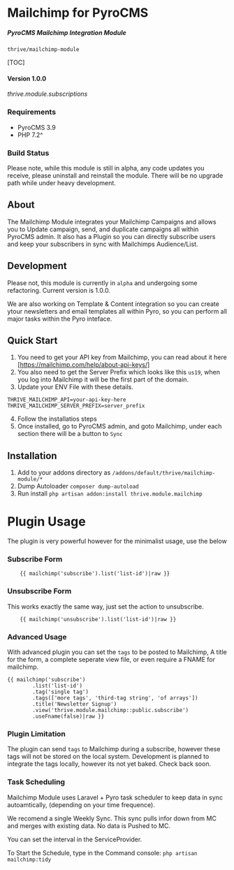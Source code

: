 # Mailchimp for PyroCMS
##### PyroCMS Mailchimp Integration Module


`thrive/mailchimp-module`

[TOC]


#### Version 1.0.0

*thrive.module.subscriptions*


### Requirements

- PyroCMS 3.9 
- PHP 7.2^

### Build Status
Please note, while this module is still in alpha, any code updates you receive, please uninstall and reinstall the module. There will be no upgrade path while under heavy development.


## About
The Mailchimp Module integrates your Mailchimp Campaigns and allows you to Update campaign, send, and duplicate campaigns all within PyroCMS admin. It also has a Plugin so you can directly subscribe users and keep your subscribers in sync with Mailchimps Audience/List.


## Development
Please not, this module is currently in `alpha` and undergoing some refactoring. 
Current version is 1.0.0.

We are also working on Template & Content integration so you can create ytour newsletters and email templates all within Pyro, so you can perform all major tasks within the Pyro inteface.

## Quick Start
1. You need to get your API key from Mailchimp, you can read about it here [https://mailchimp.com/help/about-api-keys/]
2. You also need to get the Server Prefix which looks like this `us19`, when you log into Mailchimp it will be the first part of the domain.
3. Update your ENV File with these details.
```
THRIVE_MAILCHIMP_API=your-api-key-here
THRIVE_MAILCHIMP_SERVER_PREFIX=server_prefix
```
4. Follow the installatios steps
5. Once installed, go to PyroCMS admin, and goto Mailchimp, under each section there will be a button to `Sync`

## Installation

 1. Add to your addons directory as `/addons/default/thrive/mailchimp-module/*`
 2. Dump Autoloader `composer dump-autoload`
 3. Run install `php artisan addon:install thrive.module.mailchimp`


# Plugin Usage

The plugin is very powerful however for the minimalist usage, use the below

### Subscribe Form
```
	{{ mailchimp('subscribe').list('list-id')|raw }}
```

### Unsubscribe Form
This works exactly the same way, just set the action to unsubscribe.

```
	{{ mailchimp('unsubscribe').list('list-id')|raw }}
```

### Advanced Usage
With advanced plugin you can set the `tags` to be posted to Mailchimp,
A title for the form, a complete seperate view file, or even require 
a FNAME for mailchimp.
```
{{ mailchimp('subscribe')
        .list('list-id')
        .tag('single tag')
        .tags(['more tags', 'third-tag string', 'of arrays'])
        .title('Newsletter Signup')
        .view('thrive.module.mailchimp::public.subscribe')
        .useFname(false)|raw }}

```

### Plugin Limitation
The plugin can send `tags` to Mailchimp during a subscribe, however these tags will not be stored on the local system. Development is planned to integrate the tags locally, however its not yet baked.
Check back soon.



### Task Scheduling
Mailchimp Module uses Laravel + Pyro task scheduler to keep data in sync autoamtically, (depending on your time frequence).

We recomend a single Weekly Sync. This sync pulls infor down from MC and merges with existing data. No data is Pushed to MC.

You can set the interval in the ServiceProvider.

To Start the Schedule, type in the Command console: `php artisan mailchimp:tidy`